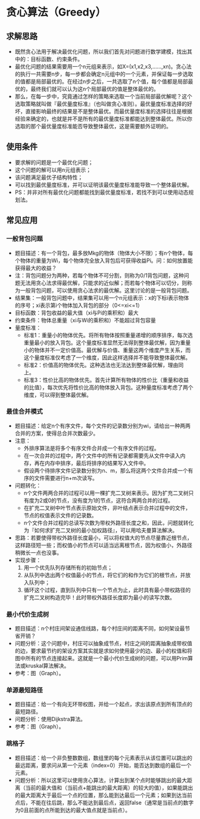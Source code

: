 # 贪心算法（Greedy）

## 求解思路
* 既然贪心法用于解决最优化问题，所以我们首先对问题进行数学建模，找出其中的：目标函数、约束条件。
* 最优化问题的结果需要用一个n元组来表示，如X=(x1,x2,x3,……,xn)。贪心法的执行一共需要n步，每一步都会确定n元组中的一个元素，并保证每一步选取的值都是局部最优的。在经过n步之后，一共选取了n个值，每个值都是局部最优的，最终我们就可以认为这n个局部最优的值是整体最优的。
* 那么，在每一步中，究竟通过怎样的策略来选取一个当前局部最优解呢？这个选取策略就叫做『最优量度标准』（也叫做贪心准则）。最优量度标准选择的好坏，直接影响最终的结果是不是整体最优。而最优量度标准的选择往往是根据经验来确定的，也就是并不是所有的最优量度标准都能达到整体最优。所以你选取的那个最优量度标准能否导致整体最优，这是需要额外证明的。

## 使用条件
* 要求解的问题是一个最优化问题；
* 这个问题的解可以用n元组表示；
* 该问题满足最优子结构特性；
* 可以找到最优量度标准，并可以证明该最优量度标准能导致一个整体最优解。
* PS：并非对所有最优化问题都能找到最优量度标准，若找不到可以使用动态规划法。

## 常见应用

### 一般背包问题
* 题目描述：有一个背包，最多放Mkg的物体（物体大小不限）；有n个物体，每个物体的重量为Wi，每个物体完全放入背包后可获得收益Pi。问：如何放置能获得最大的收益？
* 注：背包问题分为两种，若每个物体不可分割，则称为0/1背包问题，这种问题无法用贪心法求得最优解，只能求的近似解；而若每个物体可以切分，则称为一般背包问题，可以使用贪心法求的最优解。这里讨论的是一般背包问题。
* 结果集：一般背包问题中，结果集可以用一个n元组表示：x的下标i表示物体的序号；xi表示第i个物体加入背包的部分（0<=xi<=1）
* 目标函数：背包收益的最大值（xi与Pi的乘积和）最大
* 约束条件：物体总重量（xi与Wi的乘积和）不能超过背包容量
* 量度标准：
    * 标准1：重量小的物体优先。将所有物体按照重量递增的顺序排序，每次选重量最小的放入背包。这个量度标准显然无法得到整体最优解，因为重量小的物体并不一定价值高。最优解与价值、重量这两个维度产生关系，而这个量度标准仅考虑了一个维度，因此这样选择并不能导致整体最优解。
    * 标准2：价值高的物体优先。这种选法也无法达到整体最优解，理由同上。
    * 标准3：性价比高的物体优先。首先计算所有物体的性价比（重量和收益的比值），每次优先将性价比高的物体放入背包。这种量度标准考虑了两个维度，可以得到整体最优解。

### 最佳合并模式
* 题目描述：给定n个有序文件，每个文件的记录数分别为wi，请给出一种两两合并的方案，使得总合并次数最少。
* 注意：
    * 外排序算法是将多个有序文件合并成一个有序文件的过程。 
    * 在一次合并的过程中，两个文件中的所有记录都需要先从文件中读入内存，再在内存中排序，最后将排序的结果写入文件中。 
    * 假设两个待排序文件记录数分别为n、m，那么将这两个文件合并成一个有序的文件需要进行n+m次读写。
* 问题转化：
    * n个文件两两合并的过程可以用一棵扩充二叉树来表示。因为扩充二叉树只有度为2或0的节点，没有度为1的节点，这符合两两合并的过程。 
    * 在扩充二叉树中叶节点表示原始文件，非叶结点表示合并过程中的文件，节点的权值表示文件的记录数。
    * n个文件合并过程的总读写次数为带权外路径长度之和，因此，问题就转化为『如何求扩充二叉树的最小加权路径』，可以用哈夫曼算法解决。
* 思路：若要使得带权外路径长度最小，可以将权值大的节点尽量靠近根节点，这样路径短一些；而权值小的节点可以适当远离根节点，因为权值小，外路径稍微长一点也没事。
* 实现步骤：
    1. 用一个优先队列存储所有的初始节点；
    2. 从队列中选出两个权值最小的节点，将它们的和作为它们的根节点，并放入队列中；
    3. 循环这个过程，直到队列中只有一个节点为止，此时具有最小带权路径的扩充二叉树构造完毕！此时带权外路径长度即为最小的读写次数。

### 最小代价生成树
* 题目描述：n个村庄间架设通信线路，每个村庄间的距离不同，如何架设最节省开销？
* 问题分析：这个问题中，村庄可以抽象成节点，村庄之间的距离抽象成带权值的边，要求最节约的架设方案其实就是求如何使用最少的边、最小的权值和将图中所有的节点连接起来。这就是一个最小代价生成树的问题，可以用Prim算法或kruskal算法解决。
* 参考：图（Graph）。

### 单源最短路径
* 题目描述：给一个有向无环带权图，并给一个起点，求出该原点到所有顶点的最短路径。
* 问题分析：使用Dijkstra算法。
* 参考：图（Graph）。

### 跳格子
* 题目描述：给一个非负整数数组，数组里的每个元素表示从该位置可以跳出的最远距离，要求问从第一个元素（index=0）开始，能否达到数组的最后一个元素。
* 问题分析：所以这里可以使用贪心算法，计算出到某个点时能够跳出的最大距离（当前的最大值和（当前点+能跳出的最大距离）的较大的值），如果能跳出的最大距离大于最后一个点的位置，那么能到达最后一个元素；如果到达当前点后，不能在往后跳，那么不能达到最后点，返回false（通常是当前点的数字为0且前面的点所能到达的最大值点就是当前点）。


